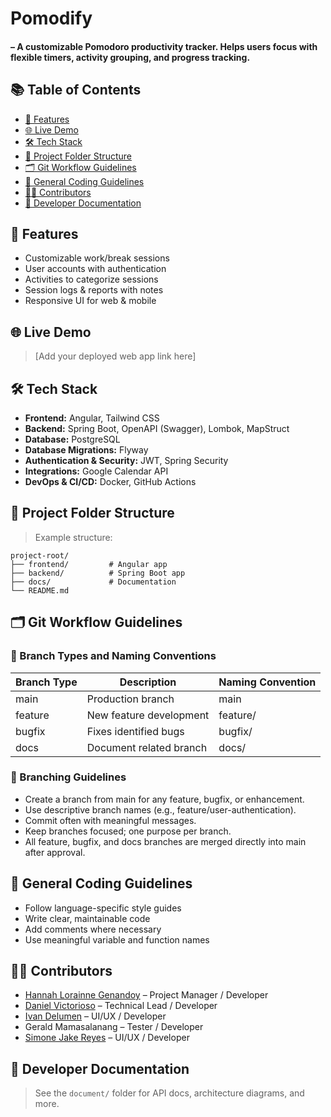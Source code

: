 # Pomodify
#### – A customizable Pomodoro productivity tracker. Helps users focus with flexible timers, activity grouping, and progress tracking.

## 📚 Table of Contents
- [🚀 Features](#-features)
- [🌐 Live Demo](#-live-demo)
- [🛠️ Tech Stack](#-tech-stack)
- [📁 Project Folder Structure](#-project-folder-structure)
- [🗂️ Git Workflow Guidelines](#-git-workflow-guidelines)
- [📜 General Coding Guidelines](#-general-coding-guidelines)
- [🧑‍💻 Contributors](#-contributors)
- [📝 Developer Documentation](#-developer-documentation)

## 🚀 Features

- Customizable work/break sessions
- User accounts with authentication
- Activities to categorize sessions
- Session logs & reports with notes
- Responsive UI for web & mobile

## 🌐 Live Demo

> [Add your deployed web app link here]

## 🛠️ Tech Stack
- **Frontend:** Angular, Tailwind CSS
- **Backend:** Spring Boot, OpenAPI (Swagger), Lombok, MapStruct
- **Database:** PostgreSQL
- **Database Migrations:** Flyway
- **Authentication & Security:** JWT, Spring Security
- **Integrations:** Google Calendar API
- **DevOps & CI/CD:** Docker, GitHub Actions

## 📁 Project Folder Structure
> Example structure:
```
project-root/
├── frontend/         # Angular app
├── backend/          # Spring Boot app
├── docs/             # Documentation
└── README.md
```

## 🗂️ Git Workflow Guidelines

### 🌿 Branch Types and Naming Conventions
| Branch Type | Description                 | Naming Convention      |
|-------------|-----------------------------|-----------------------|
| main        | Production branch           | main                  |
| feature     | New feature development     | feature/              |
| bugfix      | Fixes identified bugs       | bugfix/               |
| docs        | Document related branch     | docs/                 |

### 🔧 Branching Guidelines
- Create a branch from main for any feature, bugfix, or enhancement.
- Use descriptive branch names (e.g., feature/user-authentication).
- Commit often with meaningful messages.
- Keep branches focused; one purpose per branch.
- All feature, bugfix, and docs branches are merged directly into main after approval.

## 📜 General Coding Guidelines
- Follow language-specific style guides
- Write clear, maintainable code
- Add comments where necessary
- Use meaningful variable and function names

## 🧑‍💻 Contributors
- [Hannah Lorainne Genandoy](https://www.linkedin.com/in/hannah-lorainne-genandoy-3b8a1b2b2/) – Project Manager / Developer
- [Daniel Victorioso](https://www.linkedin.com/in/daniel-victorioso-304688292/) – Technical Lead / Developer
- [Ivan Delumen](https://www.linkedin.com/in/ivan-delumen-53982728a/) – UI/UX / Developer
- Gerald Mamasalanang – Tester / Developer
- [Simone Jake Reyes](https://www.linkedin.com/in/simone-jake-reyes-75199234a/) – UI/UX / Developer

## 📝 Developer Documentation
> See the `document/` folder for API docs, architecture diagrams, and more.